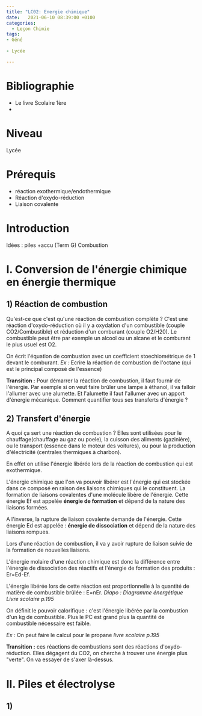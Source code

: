 ```yaml
---
title: "LC02: Energie chimique"
date:   2021-06-10 08:39:00 +0100
categories:
  - Leçon Chimie
tags:
- Géné
 
- Lycée

---
```

# Bibliographie
* Le livre Scolaire 1ère
* 

# Niveau 
Lycée

# Prérequis
* réaction exothermique/endothermique
* Réaction d'oxydo-réduction
* Liaison covalente

# Introduction

Idées : piles +accu (Term G)
Combustion

# I. Conversion de l'énergie chimique en énergie thermique
## 1) Réaction de combustion 
Qu'est-ce que c'est qu'une réaction de combustion complète ?
C'est une réaction d'oxydo-réduction où il y a oxydation d'un combustible (couple CO2/Combustible) et réduction d'un comburant (couple O2/H20). 
Le combustible peut être par exemple un alcool ou un alcane et le comburant le plus usuel est O2.

On écrit l'équation de combustion avec un coefficient stoechiométrique de 1 devant le comburant.
*Ex :* Ecrire la réaction de combustion de l'octane (qui est le principal composé de l'essence)

**Transition :** Pour démarrer la réaction de combustion, il faut fournir de l'énergie. Par exemple si on veut faire brûler une lampe à éthanol, il va falloir l'allumer avec une alumette. Et l'alumette il faut l'allumer avec un apport d'énergie mécanique. Comment quantifier tous ses transferts d'énergie ?

## 2) Transfert d'énergie
A quoi ça sert une réaction de combustion ?
Elles sont utilisées pour le chauffage(chauffage au gaz ou poele), la cuisson des aliments (gazinière), ou le transport (essence dans le moteur des voitures), ou pour la production d'électricité (centrales thermiques à charbon).

En effet on utilise l'énergie libérée lors de la réaction de combustion qui est exothermique. 

L'énergie chimique que l'on va pouvoir libérer est l'énergie qui est stockée dans ce composé en raison des liaisons chimiques qui le constituent.
La formation de liaisons covalentes d'une molécule libère de l'énergie. Cette énergie Ef est appelée **énergie de formation** et dépend de la nature des liaisons formées. 

A l'inverse, la rupture de liaison covalente demande de l'énergie. Cette énergie Ed est appelée : **énergie de dissociation** et dépend de la nature des liaisons rompues. 

Lors d'une réaction de combustion, il va y avoir rupture de liaison suivie de la formation de nouvelles liaisons.

L'énergie molaire d'une réaction chimique est donc la différence entre l'énergie de dissociation des réactifs et l'énergie de formation des produits : Er=Ed-Ef.

L'énergie libérée lors de cette réaction est proportionnelle à la quantité de matière de combustible brûlée : E=nEr.
*Diapo : Diagramme énergétique Livre scolaire p.195*

On définit le pouvoir calorifique : c'est l'énergie libérée par la combustion d'un kg de combustible. Plus le PC est grand plus la quantité de combustible nécessaire est faible.

*Ex :* On peut faire le calcul pour le propane *livre scolaire p.195*

**Transition :** ces réactions de combustions sont des réactions d'oxydo-réduction. Elles dégagent du CO2, on cherche à trouver une énergie plus "verte". On va essayer de s'axer là-dessus.

# II. Piles et électrolyse
## 1) 
